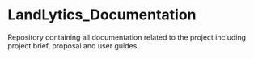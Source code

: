 # LandLytics_Documentation
Repository containing all documentation related to the project including project brief, proposal and user guides.
